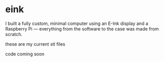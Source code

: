 # eink
I built a fully custom, minimal computer using an E-Ink display and a Raspberry Pi — everything from the software to the case was made from scratch.

these are my current stl files

code coming soon
